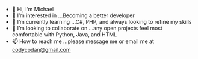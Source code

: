 - 👋 Hi, I’m Michael
- 👀 I’m interested in ...Becoming a better developer 
- 🌱 I’m currently learning ...C#, PHP, and always looking to refine my skills
- 💞️ I’m looking to collaborate on ...any open projects feel most comfortable with Python, Java, and HTML
- 📫 How to reach me ...please message me or email me at codycodan@gmail.com

<!---
MichaelWayne83/MichaelWayne83 is a ✨ special ✨ repository because its `README.md` (this file) appears on your GitHub profile.
You can click the Preview link to take a look at your changes.
--->
